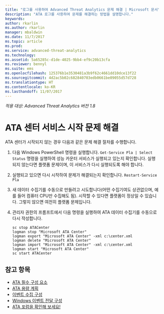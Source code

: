 ```yaml
---
title: "로그를 사용하여 Advanced Threat Analytics 문제 해결 | Microsoft 문서"
description: "ATA 로그를 사용하여 문제를 해결하는 방법을 설명합니다."
keywords: 
author: rkarlin
ms.author: rkarlin
manager: mbaldwin
ms.date: 11/7/2017
ms.topic: article
ms.prod: 
ms.service: advanced-threat-analytics
ms.technology: 
ms.assetid: 5a65285c-d1de-4025-9bb4-ef9c20b13cfa
ms.reviewer: bennyl
ms.suite: ems
ms.openlocfilehash: 125376b1e3530481a3b9f62c4661dd10dce13f22
ms.sourcegitcommit: 4d2ac5b02c682840703edb0661be09055d57d728
ms.translationtype: HT
ms.contentlocale: ko-KR
ms.lasthandoff: 11/07/2017
---
```

*적용 대상: Advanced Threat Analytics 버전 1.8*



# <a name="troubleshooting-ata-center-service-startup"></a>ATA 센터 서비스 시작 문제 해결

ATA 센터가 시작되지 않는 경우 다음과 같은 문제 해결 절차를 수행합니다.

1.  다음 Windows PowerShell 명령을 실행합니다. `Get-Service Pla | Select Status` 명령을 실행하여 성능 카운터 서비스가 실행되고 있는지 확인합니다. 실행되지 않는다면 플랫폼 문제이며, 이 서비스가 다시 실행되도록 해야 합니다.
2.  실행되고 있으면 다시 시작하여 문제가 해결되는지 확인합니다. `Restart-Service Pla`
3.  새 데이터 수집기를 수동으로 만들려고 시도합니다(어떤 수집기여도 상관없으며, 예를 들어 컴퓨터 CPU만 수집해도 됨).
시작할 수 있다면 플랫폼이 정상일 수 있습니다. 그렇지 않으면 여전히 플랫폼 문제입니다.

4.  관리자 권한의 프롬프트에서 다음 명령을 실행하여 ATA 데이터 수집기를 수동으로 다시 작성합니다.

        sc stop ATACenter
        logman stop "Microsoft ATA Center"
        logman export "Microsoft ATA Center" -xml c:\center.xml
        logman delete "Microsoft ATA Center"
        logman import "Microsoft ATA Center" -xml c:\center.xml
        logman start "Microsoft ATA Center"
        sc start ATACenter



## <a name="see-also"></a>참고 항목
- [ATA 필수 구성 요소](ata-prerequisites.md)
- [ATA 용량 계획](ata-capacity-planning.md)
- [이벤트 수집 구성](configure-event-collection.md)
- [Windows 이벤트 전달 구성](configure-event-collection.md#configuring-windows-event-forwarding)
- [ATA 포럼을 확인해 보세요!](https://social.technet.microsoft.com/Forums/security/home?forum=mata)
